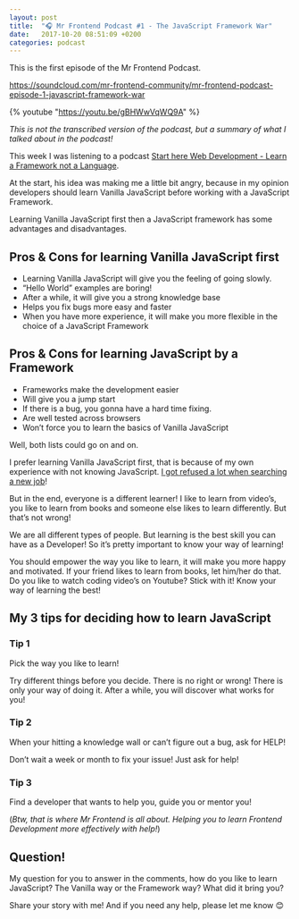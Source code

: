 ```yaml
---
layout: post
title:  "🎧 Mr Frontend Podcast #1 - The JavaScript Framework War"
date:   2017-10-20 08:51:09 +0200
categories: podcast
---
```

This is the first episode of the Mr Frontend Podcast.

https://soundcloud.com/mr-frontend-community/mr-frontend-podcast-episode-1-javascript-framework-war

{% youtube "https://youtu.be/gBHWwVqWQ9A" %}

<i>This is not the transcribed version of the podcast, but a summary of what I talked about in the podcast!</i>

This week I was listening to a podcast <a href="https://soundcloud.com/starthere-webdev/learn-a-framework-not-a-language" target="_blank" rel="noopener">Start here Web Development - Learn a Framework not a Language</a>.

At the start, his idea was making me a little bit angry, because in my opinion developers should learn Vanilla JavaScript before working with a JavaScript Framework.

Learning Vanilla JavaScript first then a JavaScript framework has some advantages and disadvantages.
<h2><b>Pros &amp; Cons for learning Vanilla JavaScript first</b></h2>
<ul>
 	<li>Learning Vanilla JavaScript will give you the feeling of going slowly.</li>
 	<li>“Hello World” examples are boring!</li>
 	<li>After a while, it will give you a strong knowledge base</li>
 	<li>Helps you fix bugs more easy and faster</li>
 	<li>When you have more experience, it will make you more flexible in the choice of a JavaScript Framework</li>
</ul>
<h2><b>Pros &amp; Cons for learning JavaScript by a Framework </b></h2>
<ul>
 	<li>Frameworks make the development easier</li>
 	<li>Will give you a jump start</li>
 	<li>If there is a bug, you gonna have a hard time fixing.</li>
 	<li>Are well tested across browsers</li>
 	<li>Won’t force you to learn the basics of Vanilla JavaScript</li>
</ul>
Well, both lists could go on and on.

I prefer learning Vanilla JavaScript first, that is because of my own experience with not knowing JavaScript. <a href="https://blog.mrfrontend.org/2016/02/the-starting-story-of-mr-frontend-nl/" target="_blank" rel="noopener">I got refused a lot when searching a new job</a>!

But in the end, everyone is a different learner! I like to learn from video’s, you like to learn from books and someone else likes to learn differently. But that’s not wrong!

We are all different types of people. But learning is the best skill you can have as a Developer! So it’s pretty important to know your way of learning!

You should empower the way you like to learn, it will make you more happy and motivated. If your friend likes to learn from books, let him/her do that. Do you like to watch coding video’s on Youtube? Stick with it! Know your way of learning the best!
<h2><b>My 3 tips for deciding how to learn JavaScript</b></h2>
<h3><b>Tip 1</b></h3>
Pick the way you like to learn!

Try different things before you decide. There is no right or wrong! There is only your way of doing it. After a while, you will discover what works for you!
<h3><b>Tip 2</b></h3>
When your hitting a knowledge wall or can’t figure out a bug, ask for HELP!

Don’t wait a week or month to fix your issue! Just ask for help!
<h3><b>Tip 3</b></h3>
Find a developer that wants to help you, guide you or mentor you!

(<i>Btw, that is where Mr Frontend is all about. Helping you to learn Frontend Development more effectively with help!</i>)
<h2><b>Question!</b></h2>
My question for you to answer in the comments, how do you like to learn JavaScript? The Vanilla way or the Framework way? What did it bring you?

Share your story with me! And if you need any help, please let me know 😊
